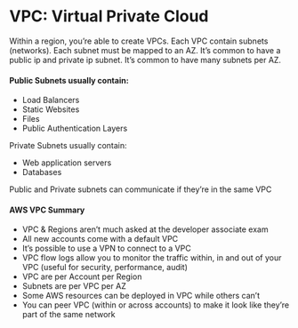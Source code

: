 # VPC: Virtual Private Cloud

Within a region, you’re able to create VPCs. Each VPC contain subnets (networks). Each subnet must be mapped to an AZ. It’s common to have a public ip and private ip subnet. It’s common to have many subnets per AZ.

#### Public Subnets usually contain:
* Load Balancers
* Static Websites
* Files
* Public Authentication Layers

Private Subnets usually contain:
* Web application servers
* Databases

Public and Private subnets can communicate if they’re in the same VPC

#### AWS VPC Summary
* VPC & Regions aren’t much asked at the developer associate exam
* All new accounts come with a default VPC
* It’s possible to use a VPN to connect to a VPC
* VPC flow logs allow you to monitor the traffic within, in and out of your VPC (useful for security, performance, audit)
* VPC are per Account per Region
* Subnets are per VPC per AZ
* Some AWS resources can be deployed in VPC while others can’t
* You can peer VPC (within or across accounts) to make it look like they’re part of the same network